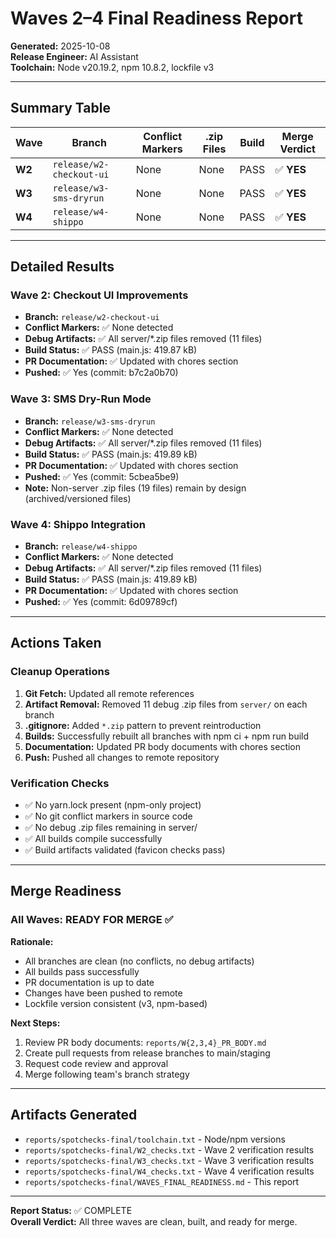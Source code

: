 # Waves 2–4 Final Readiness Report

**Generated:** 2025-10-08  
**Release Engineer:** AI Assistant  
**Toolchain:** Node v20.19.2, npm 10.8.2, lockfile v3

---

## Summary Table

| Wave | Branch | Conflict Markers | .zip Files | Build | Merge Verdict |
|------|--------|------------------|------------|-------|---------------|
| **W2** | `release/w2-checkout-ui` | None | None | PASS | ✅ **YES** |
| **W3** | `release/w3-sms-dryrun` | None | None | PASS | ✅ **YES** |
| **W4** | `release/w4-shippo` | None | None | PASS | ✅ **YES** |

---

## Detailed Results

### Wave 2: Checkout UI Improvements
- **Branch:** `release/w2-checkout-ui`
- **Conflict Markers:** ✅ None detected
- **Debug Artifacts:** ✅ All server/*.zip files removed (11 files)
- **Build Status:** ✅ PASS (main.js: 419.87 kB)
- **PR Documentation:** ✅ Updated with chores section
- **Pushed:** ✅ Yes (commit: b7c2a0b70)

### Wave 3: SMS Dry-Run Mode
- **Branch:** `release/w3-sms-dryrun`
- **Conflict Markers:** ✅ None detected
- **Debug Artifacts:** ✅ All server/*.zip files removed (11 files)
- **Build Status:** ✅ PASS (main.js: 419.89 kB)
- **PR Documentation:** ✅ Updated with chores section
- **Pushed:** ✅ Yes (commit: 5cbea5be9)
- **Note:** Non-server .zip files (19 files) remain by design (archived/versioned files)

### Wave 4: Shippo Integration
- **Branch:** `release/w4-shippo`
- **Conflict Markers:** ✅ None detected
- **Debug Artifacts:** ✅ All server/*.zip files removed (11 files)
- **Build Status:** ✅ PASS (main.js: 419.89 kB)
- **PR Documentation:** ✅ Updated with chores section
- **Pushed:** ✅ Yes (commit: 6d09789cf)

---

## Actions Taken

### Cleanup Operations
1. **Git Fetch:** Updated all remote references
2. **Artifact Removal:** Removed 11 debug .zip files from `server/` on each branch
3. **.gitignore:** Added `*.zip` pattern to prevent reintroduction
4. **Builds:** Successfully rebuilt all branches with npm ci + npm run build
5. **Documentation:** Updated PR body documents with chores section
6. **Push:** Pushed all changes to remote repository

### Verification Checks
- ✅ No yarn.lock present (npm-only project)
- ✅ No git conflict markers in source code
- ✅ No debug .zip files remaining in server/
- ✅ All builds compile successfully
- ✅ Build artifacts validated (favicon checks pass)

---

## Merge Readiness

### All Waves: **READY FOR MERGE** ✅

**Rationale:**
- All branches are clean (no conflicts, no debug artifacts)
- All builds pass successfully
- PR documentation is up to date
- Changes have been pushed to remote
- Lockfile version consistent (v3, npm-based)

**Next Steps:**
1. Review PR body documents: `reports/W{2,3,4}_PR_BODY.md`
2. Create pull requests from release branches to main/staging
3. Request code review and approval
4. Merge following team's branch strategy

---

## Artifacts Generated

- `reports/spotchecks-final/toolchain.txt` - Node/npm versions
- `reports/spotchecks-final/W2_checks.txt` - Wave 2 verification results
- `reports/spotchecks-final/W3_checks.txt` - Wave 3 verification results
- `reports/spotchecks-final/W4_checks.txt` - Wave 4 verification results
- `reports/spotchecks-final/WAVES_FINAL_READINESS.md` - This report

---

**Report Status:** ✅ COMPLETE  
**Overall Verdict:** All three waves are clean, built, and ready for merge.

